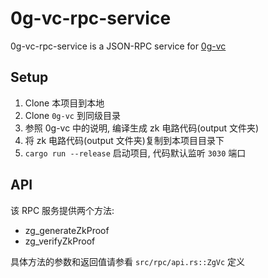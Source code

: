# 0g-vc-rpc-service

0g-vc-rpc-service is a JSON-RPC service for [0g-vc](https://github.com/0glabs/0g-vc/)

## Setup

1. Clone 本项目到本地
2. Clone `0g-vc` 到同级目录
3. 参照 0g-vc 中的说明, 编译生成 zk 电路代码(output 文件夹)
4. 将 zk 电路代码(output 文件夹)复制到本项目目录下
4. `cargo run --release` 启动项目, 代码默认监听 `3030` 端口

## API

该 RPC 服务提供两个方法:

- zg_generateZkProof
- zg_verifyZkProof

具体方法的参数和返回值请参看 `src/rpc/api.rs::ZgVc` 定义
